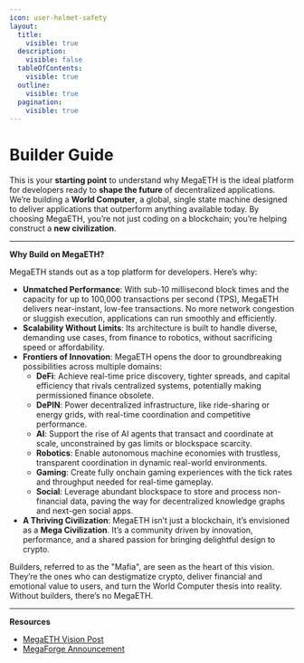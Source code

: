 ```yaml
---
icon: user-helmet-safety
layout:
  title:
    visible: true
  description:
    visible: false
  tableOfContents:
    visible: true
  outline:
    visible: true
  pagination:
    visible: true
---
```


# Builder Guide

This is your **starting point** to understand why MegaETH is the ideal platform for developers ready to **shape the future** of decentralized applications. We’re building a **World Computer**, a global, single state machine designed to deliver applications that outperform anything available today. By choosing MegaETH, you’re not just coding on a blockchain; you’re helping construct a **new civilization**.

***

**Why Build on MegaETH?**

MegaETH stands out as a top platform for developers. Here’s why:

* **Unmatched Performance**: With sub-10 millisecond block times and the capacity for up to 100,000 transactions per second (TPS), MegaETH delivers near-instant, low-fee transactions. No more network congestion or sluggish execution, applications can run smoothly and efficiently.
* **Scalability Without Limits**: Its architecture is built to handle diverse, demanding use cases, from finance to robotics, without sacrificing speed or affordability.
* **Frontiers of Innovation**: MegaETH opens the door to groundbreaking possibilities across multiple domains:
  * **DeFi**: Achieve real-time price discovery, tighter spreads, and capital efficiency that rivals centralized systems, potentially making permissioned finance obsolete.
  * **DePIN**: Power decentralized infrastructure, like ride-sharing or energy grids, with real-time coordination and competitive performance.
  * **AI**: Support the rise of AI agents that transact and coordinate at scale, unconstrained by gas limits or blockspace scarcity.
  * **Robotics**: Enable autonomous machine economies with trustless, transparent coordination in dynamic real-world environments.
  * **Gaming**: Create fully onchain gaming experiences with the tick rates and throughput needed for real-time gameplay.
  * **Social**: Leverage abundant blockspace to store and process non-financial data, paving the way for decentralized knowledge graphs and next-gen social apps.
* **A Thriving Civilization**: MegaETH isn’t just a blockchain, it’s envisioned as a **Mega Civilization**. It’s a community driven by innovation, performance, and a shared passion for bringing delightful design to crypto.

Builders, referred to as the "Mafia", are seen as the heart of this vision. They’re the ones who can destigmatize crypto, deliver financial and emotional value to users, and turn the World Computer thesis into reality. Without builders, there’s no MegaETH.

***

**Resources**

* [MegaETH Vision Post](https://x.com/hotpot_dao/status/1878896282082615346)
* [MegaForge Announcement](https://x.com/megaeth_labs/status/1882829039603470371)
